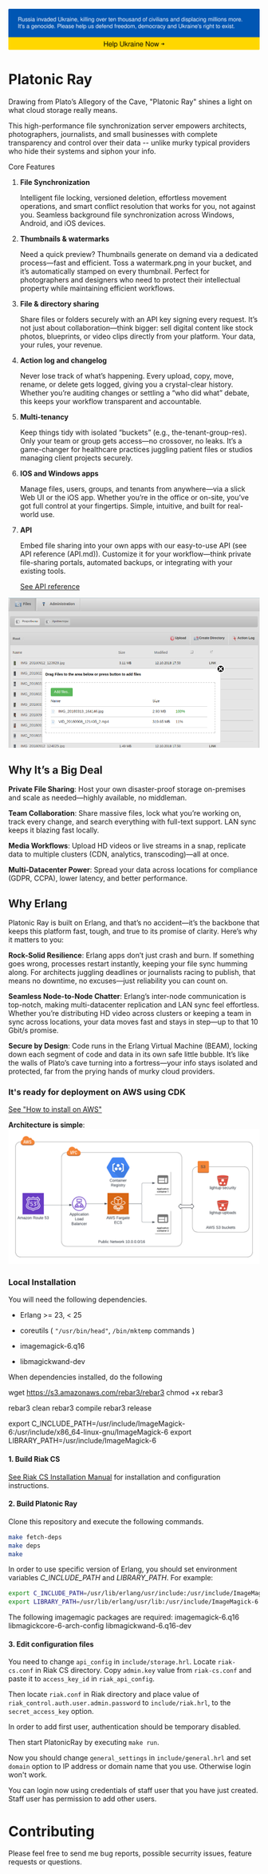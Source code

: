 [![SWUbanner](https://raw.githubusercontent.com/vshymanskyy/StandWithUkraine/main/banner2-direct.svg)](https://github.com/vshymanskyy/StandWithUkraine/blob/main/docs/README.md)

# Platonic Ray

Drawing from Plato’s Allegory of the Cave, "Platonic Ray" shines a light on what cloud storage really means.

This high-performance file synchronization server empowers architects, photographers, journalists, and 
small businesses with complete transparency and control over their data -- unlike murky typical providers who hide their 
systems and siphon your info.

Core Features

1. **File Synchronization**

    Intelligent file locking, versioned deletion, effortless movement operations, and smart conflict resolution that works for you, not against you.
    Seamless background file synchronization across Windows, Android, and iOS devices.

2. **Thumbnails & watermarks**

    Need a quick preview? Thumbnails generate on demand via a dedicated process—fast and efficient. 
    Toss a watermark.png in your bucket, and it’s automatically stamped on every thumbnail. 
    Perfect for photographers and designers who need to protect their intellectual property while maintaining efficient workflows.

3. **File & directory sharing**

    Share files or folders securely with an API key signing every request. It’s not just about collaboration—think bigger: sell digital content like stock photos, blueprints, or video clips directly from your platform. Your data, your rules, your revenue.

4. **Action log and changelog**

    Never lose track of what’s happening. Every upload, copy, move, rename, or delete gets logged, giving you a crystal-clear history. Whether you’re auditing changes or settling a “who did what” debate, this keeps your workflow transparent and accountable.

5. **Multi-tenancy**

    Keep things tidy with isolated “buckets” (e.g., the-tenant-group-res). Only your team or group gets access—no crossover, no leaks. It’s a game-changer for healthcare practices juggling patient files or studios managing client projects securely.

6. **IOS and Windows apps**

    Manage files, users, groups, and tenants from anywhere—via a slick Web UI or the iOS app. Whether you’re in the office or on-site, you’ve got full control at your fingertips. Simple, intuitive, and built for real-world use.

7. **API**

    Embed file sharing into your own apps with our easy-to-use API (see API reference (API.md)). Customize it for your workflow—think private file-sharing portals, automated backups, or integrating with your existing tools.

    [See API reference](API.md)

![Screenshot](doc/platoray.png)

## Why It’s a Big Deal

**Private File Sharing**: Host your own disaster-proof storage on-premises and scale as needed—highly available, no middleman.

**Team Collaboration**: Share massive files, lock what you’re working on, track every change, and search everything with full-text support. LAN sync keeps it blazing fast locally.

**Media Workflows**: Upload HD videos or live streams in a snap, replicate data to multiple clusters (CDN, analytics, transcoding)—all at once.

**Multi-Datacenter Power**: Spread your data across locations for compliance (GDPR, CCPA), lower latency, and better performance.



## Why Erlang

Platonic Ray is built on Erlang, and that’s no accident—it’s the backbone that keeps this platform fast, 
tough, and true to its promise of clarity. Here’s why it matters to you:

**Rock-Solid Resilience**: Erlang apps don’t just crash and burn. If something goes wrong, processes restart instantly, keeping your file sync humming along. For architects juggling deadlines or journalists racing to publish, that means no downtime, no excuses—just reliability you can count on.

**Seamless Node-to-Node Chatter**: Erlang’s inter-node communication is top-notch, making multi-datacenter replication and LAN sync feel effortless. Whether you’re distributing HD video across clusters or keeping a team in sync across locations, your data moves fast and stays in step—up to that 10 Gbit/s promise.

**Secure by Design**: Code runs in the Erlang Virtual Machine (BEAM), locking down each segment of code and data in its own safe little bubble. It’s like the walls of Plato’s cave turning into a fortress—your info stays isolated and protected, far from the prying hands of murky cloud providers.



### It's ready for deployment on AWS using CDK

[See "How to install on AWS"](cdk/README.md)

**Architecture is simple**:
![Platonic Ray Application](cdk/aws_architecture.png)



### Local Installation

You will need the following dependencies.

* Erlang >= 23, < 25

* coreutils ( ``"/usr/bin/head"``, ``/bin/mktemp`` commands )

* imagemagick-6.q16

* libmagickwand-dev

When dependencies installed, do the following

wget https://s3.amazonaws.com/rebar3/rebar3
chmod +x rebar3

rebar3 clean
rebar3 compile
rebar3 release

export C_INCLUDE_PATH=/usr/include/ImageMagick-6:/usr/include/x86_64-linux-gnu/ImageMagick-6
export LIBRARY_PATH=/usr/include/ImageMagick-6

#### 1. Build Riak CS

[See Riak CS Installation Manual](/doc/riak_cs_setup.md) for installation and configuration instructions.

#### 2. Build Platonic Ray

Clone this repository and execute the following commands.
```sh
make fetch-deps
make deps
make
```

In order to use specific version of Erlang, you should set environment variables 
*C_INCLUDE_PATH* and *LIBRARY_PATH*. For example:
```sh
export C_INCLUDE_PATH=/usr/lib/erlang/usr/include:/usr/include/ImageMagick-6:/usr/include/x86_64-linux-gnu/ImageMagick-6
export LIBRARY_PATH=/usr/lib/erlang/usr/lib:/usr/include/ImageMagick-6
```

The following imagemagic packages are required:
imagemagick-6.q16 libmagickcore-6-arch-config libmagickwand-6.q16-dev

#### 3. Edit configuration files

You need to change ``api_config`` in ``include/storage.hrl``.
Locate ``riak-cs.conf`` in Riak CS directory. Copy ``admin.key`` value from ``riak-cs.conf``
and paste it to ``access_key_id`` in ``riak_api_config``.

Then locate ``riak.conf`` in Riak directory and place value of ``riak_control.auth.user.admin.password``
to ``include/riak.hrl``, to the ``secret_access_key`` option.

In order to add first user, authentication should be temporary disabled.

Then start PlatonicRay by executing ``make run``.


Now you should change ``general_settings`` in ``include/general.hrl`` and set
``domain`` option to IP address or domain name that you use.
Otherwise login won't work.

You can login now using credentials of staff user that you have just created.
Staff user has permission to add other users.



# Contributing

Please feel free to send me bug reports, possible securrity issues, feature requests or questions.
